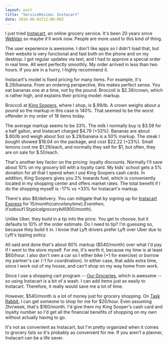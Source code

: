 ```yaml
---
layout: post
title: "ServiceReview: Instacart"
date: 2016-06-01T12:00:00Z
---
```


I just tried
[Instacart](instacart.com), an online grocery service. It's been 20 years since
[WebVan](https://en.wikipedia.org/wiki/Webvan) so maybe it'll work now. People are more used to this kind of thing.

The user experience is awesome. I don't like apps so I didn't load that,
but their website is very functional and fast both on the phone and on
my desktop. I got regular updates via text, and I had to approve a special
order in real time. All went perfectly smoothly. My order arrived in less than
two hours. If you are in a hurry, I highly recommend it.

Instacart's model is fixed pricing for many items. For example,
it's $.29/banana. From an ordering perspective, this makes perfect sense.
You eat bananas one at a time, not by the pound. Broccoli is $2.39/crown,
which is rather high, and explains their pricing model: markup.

Broccoli at
[King Soopers](kingsoopers.com), where I shop, is $.99/lb. A crown weighs about a pound so the markup
in this case is 140%. That seemed to be the worst offender in my order
of 18 items today.

The average markup seems to be 33%. The milk I normally buy is $3.59 for
a half gallon, and Instacart charged $4.79 (+33%). Bananas are about $.60/lb
and weigh about 5oz so $.29/banana is a 50% markup. The steak
I bought showed $18.04 on the package, and cost $22.22 (+23%).  Small
lemons cost me $1.29/each, and normally they sell for $1, but often, they are on
sale for $.50/each.

That's another key factor on the pricing: loyalty discounts.
Normally I'll save about 10% on my grocery
bill with a loyalty card. My kids' school gets a 5% donation for all that I spend
when I use King Soopers cash cards. In addition, King Soopers gives you
2% towards fuel, which is conveniently located in my shopping center and
offers market rates. The total benefit if I do the shopping myself is -17% vs
+33% for Instacart's markup.

There's also $6/delivery. You can mitigate that by signing up for
[Instacart Express]("https://www.instacart.com/help/section/200758544#204251284") for $15/month (cancel any time). Even then, it's about 1.5% of my
typical grocery bill ($900/month).

Unlike Uber, they build in a tip into the price. You get to choose, but it
defaults to 10% of the order estimate. Do I need to tip? I'm guessing so,
because they build it in. I know that Lyft drivers prefer Lyft over Uber
due to Lyft's tipping policy.

All said and done that's about 60% markup ($540/month) over what I'd pay if I
went to the store myself. For me, it's worth it, because my time is at least $60/hour.
I also don't own a car so I either bike (+1 for exercise) or borrow my partner's
car (-1 for coordination). In either case, that adds extra time, since I work
out of my house, and can't shop on my way home from work.

Since I use a shopping cart program --
[Our Groceries](http://ourgroceries.com), which is awesome -- so using Instacart is a bit of a wash. I can
add items just as easily to Instacart. Therefore, it really would save me
a lot of time.

However, $540/month is a lot of money just for grocery shopping. On
[Task Rabbit](taskrabbit.com), I can get someone to shop for me for $20/hour. Even assuming 2hr/week,
that's $160/month. I'd give them my King Sooper's cash card and loyalty
number so I'd get all the financial benefits of shopping on my own without
actually having to go.

It's not as convenient as Instacart, but I'm pretty organized when it comes
to grocery lists so it's probably as convenient for me. If you aren't a planner,
Instacart can be a life saver.


